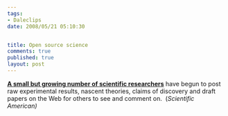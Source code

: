```yaml
--- 
tags:
- Daleclips
date: 2008/05/21 05:10:30


title: Open source science
comments: true
published: true
layout: post
---
```


<strong><a href="http://www.sciam.com/article.cfm?id=science-2-point-0&amp;sc=rss">A small but growing number of scientific researchers</a></strong> have begun to post raw experimental results, nascent theories, claims of discovery and draft papers on the Web for others to see and comment on.  (<em>Scientific American)</em>
